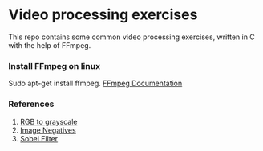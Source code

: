 # Video processing exercises

This repo contains some common video processing exercises, written in C with the help of FFmpeg.

### Install FFmpeg on linux
Sudo apt-get install ffmpeg.
[FFmpeg Documentation](https://ffmpeg.org/ffmpeg.html)

### References
1. [RGB to grayscale](https://www.tutorialspoint.com/dip/grayscale_to_rgb_conversion.htm) 
2. [Image Negatives](https://www.tutorialspoint.com/dip/gray_level_transformations.htm)
3. [Sobel Filter](https://en.wikipedia.org/wiki/Sobel_operator)



